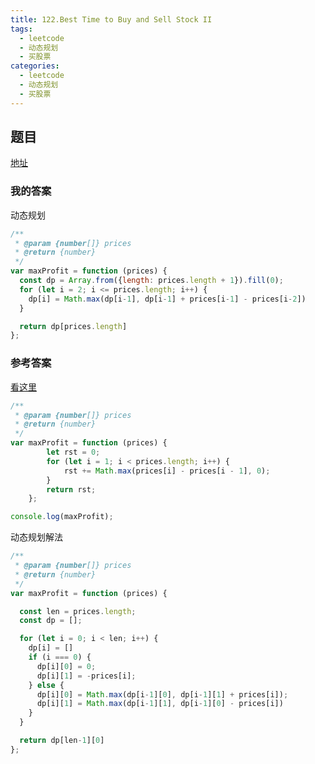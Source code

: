 ```yaml
---
title: 122.Best Time to Buy and Sell Stock II
tags:
  - leetcode
  - 动态规划
  - 买股票
categories:
  - leetcode
  - 动态规划
  - 买股票
---
```


## 题目

[地址](https://leetcode.com/problems/best-time-to-buy-and-sell-stock-ii/)

### 我的答案

动态规划

```js
/**
 * @param {number[]} prices
 * @return {number}
 */
var maxProfit = function (prices) {
  const dp = Array.from({length: prices.length + 1}).fill(0);
  for (let i = 2; i <= prices.length; i++) {
    dp[i] = Math.max(dp[i-1], dp[i-1] + prices[i-1] - prices[i-2])
  }

  return dp[prices.length]
};
```

### 参考答案

[看这里](https://github.com/youngyangyang04/leetcode-master/blob/master/problems/0122.%E4%B9%B0%E5%8D%96%E8%82%A1%E7%A5%A8%E7%9A%84%E6%9C%80%E4%BD%B3%E6%97%B6%E6%9C%BAII.md)


```js
/**
 * @param {number[]} prices
 * @return {number}
 */
var maxProfit = function (prices) {
        let rst = 0;
        for (let i = 1; i < prices.length; i++) {
            rst += Math.max(prices[i] - prices[i - 1], 0);
        }
        return rst;
    };

console.log(maxProfit);
```

动态规划解法

```js
/**
 * @param {number[]} prices
 * @return {number}
 */
var maxProfit = function (prices) {

  const len = prices.length;
  const dp = [];

  for (let i = 0; i < len; i++) {
    dp[i] = []
    if (i === 0) {
      dp[i][0] = 0;
      dp[i][1] = -prices[i];
    } else {
      dp[i][0] = Math.max(dp[i-1][0], dp[i-1][1] + prices[i]);
      dp[i][1] = Math.max(dp[i-1][1], dp[i-1][0] - prices[i])
    }
  }

  return dp[len-1][0]
};
```
